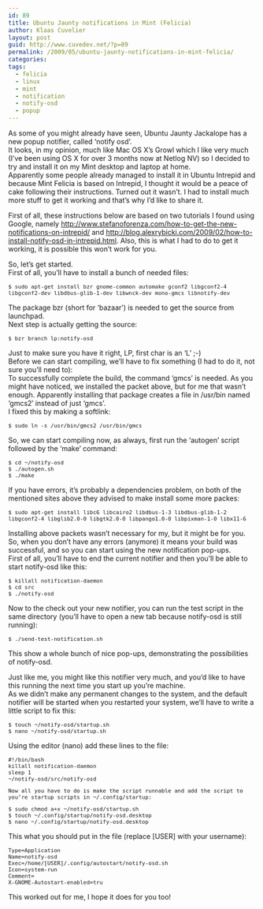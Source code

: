 ```yaml
---
id: 89
title: Ubuntu Jaunty notifications in Mint (Felicia)
author: Klaas Cuvelier
layout: post
guid: http://www.cuvedev.net/?p=89
permalink: /2009/05/ubuntu-jaunty-notifications-in-mint-felicia/
categories:
tags:
  - felicia
  - linux
  - mint
  - notification
  - notify-osd
  - popup
---
```

As some of you might already have seen, Ubuntu Jaunty Jackalope has a new popup notifier, called &#8216;notify osd&#8217;.  
It looks, in my opinion, much like Mac OS X&#8217;s Growl which I like very much (I&#8217;ve been using OS X for over 3 months now at Netlog NV) so I decided to try and install it on my Mint desktop and laptop at home.  
Apparently some people already managed to install it in Ubuntu Intrepid and because Mint Felicia is based on Intrepid, I thought it would be a peace of cake following their instructions. Turned out it wasn&#8217;t. I had to install much more stuff to get it working and that&#8217;s why I&#8217;d like to share it.

First of all, these instructions below are based on two tutorials I found using Google, namely http://www.stefanoforenza.com/how-to-get-the-new-notifications-on-intrepid/ and http://blog.alexrybicki.com/2009/02/how-to-install-notify-osd-in-intrepid.html. Also, this is what I had to do to get it working, it is possible this won&#8217;t work for you.

So, let&#8217;s get started.  
First of all, you&#8217;ll have to install a bunch of needed files:

<p style="font-family: monospace; font-size: 11px">
  $ sudo apt-get install bzr gnome-common automake gconf2 libgconf2-4 libgconf2-dev libdbus-glib-1-dev libwnck-dev mono-gmcs libnotify-dev
</p>

The package bzr (short for &#8216;bazaar&#8217;) is needed to get the source from launchpad.  
Next step is actually getting the source:

<p style="font-family: monospace; font-size: 11px">
  $ bzr branch lp:notify-osd
</p>

Just to make sure you have it right, LP, first char is an &#8216;L&#8217; ;-)  
Before we can start compiling, we&#8217;ll have to fix something (I had to do it, not sure you&#8217;ll need to):  
To successfully complete the build, the command &#8216;gmcs&#8217; is needed. As you might have noticed, we installed the packet above, but for me that wasn&#8217;t enough. Apparently installing that package creates a file in /usr/bin named &#8216;gmcs2&#8242; instead of just &#8216;gmcs&#8217;.  
I fixed this by making a softlink:

<p style="font-family: monospace; font-size: 11px">
  $ sudo ln -s /usr/bin/gmcs2 /usr/bin/gmcs
</p>

So, we can start compiling now, as always, first run the &#8216;autogen&#8217; script followed by the &#8216;make&#8217; command:

<p style="font-family: monospace; font-size: 11px">
  $ cd ~/notify-osd<br /> $ ./autogen.sh<br /> $ ./make
</p>

If you have errors, it&#8217;s probably a dependencies problem, on both of the mentioned sites above they advised to make install some more packes:

<p style="font-family: monospace; font-size: 11px">
  $ sudo apt-get install libc6 libcairo2 libdbus-1-3 libdbus-glib-1-2 libgconf2-4 libglib2.0-0 libgtk2.0-0 libpango1.0-0 libpixman-1-0 libx11-6
</p>

Installing above packets wasn&#8217;t necessary for my, but it might be for you.  
So, when you don&#8217;t have any errors (anymore) it means your build was successful, and so you can start using the new notification pop-ups.  
First of all, you&#8217;ll have to end the current notifier and then you&#8217;ll be able to start notify-osd like this:

<p style="font-family: monospace; font-size: 11px">
  $ killall notification-daemon<br /> $ cd src<br /> $ ./notify-osd
</p>

Now to the check out your new notifier, you can run the test script in the same directory (you&#8217;ll have to open a new tab because notify-osd is still running):

<p style="font-family: monospace; font-size: 11px">
  $ ./send-test-notification.sh
</p>

This show a whole bunch of nice pop-ups, demonstrating the possibilities of notify-osd.

Just like me, you might like this notifier very much, and you&#8217;d like to have this running the next time you start up you&#8217;re machine.  
As we didn&#8217;t make any permanent changes to the system, and the default notifier will be started when you restarted your system, we&#8217;ll have to write a little script to fix this:

<p style="font-family: monospace; font-size: 11px">
  $ touch ~/notify-osd/startup.sh<br /> $ nano ~/notify-osd/startup.sh
</p>

Using the editor (nano) add these lines to the file:

<p style="font-family: monospace; font-size: 11px">
  #!/bin/bash<br /> killall notification-daemon<br /> sleep 1<br /> ~/notify-osd/src/notify-osd
</p>

<p style="font-family: monospace; font-size: 11px">
  Now all you have to do is make the script runnable and add the script to you&#8217;re startup scripts in ~/.config/startup:
</p>

<p style="font-family: monospace; font-size: 11px">
  $ sudo chmod a+x ~/notify-osd/startup.sh<br /> $ touch ~/.config/startup/notify-osd.desktop<br /> $ nano ~/.config/startup/notify-osd.desktop
</p>

This what you should put in the file (replace [USER] with your username):

<p style="font-family: monospace; font-size: 11px">
  Type=Application<br /> Name=notify-osd<br /> Exec=/home/[USER]/.config/autostart/notify-osd.sh<br /> Icon=system-run<br /> Comment=<br /> X-GNOME-Autostart-enabled=tru
</p>

This worked out for me, I hope it does for you too!